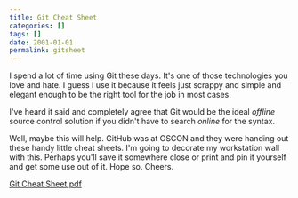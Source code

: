 ```yaml
---
title: Git Cheat Sheet
categories: []
tags: []
date: 2001-01-01
permalink: gitsheet
---
```


I spend a lot of time using Git these days. It's one of those technologies you love and hate. I guess I use it because it feels just scrappy and simple and elegant enough to be the right tool for the job in most cases.
<!-- more -->

I've heard it said and completely agree that Git would be the ideal _offline_ source control solution if you didn't have to search _online_ for the syntax.

Well, maybe this will help. GitHub was at OSCON and they were handing out these handy little cheat sheets. I'm going to decorate my workstation wall with this. Perhaps you'll save it somewhere close or print and pin it yourself and get some use out of it. Hope so. Cheers.

[Git Cheat Sheet.pdf](/bcms-media/Files/Download?id=d52b71a0-24ea-4b52-80b4-a376006fed1f)